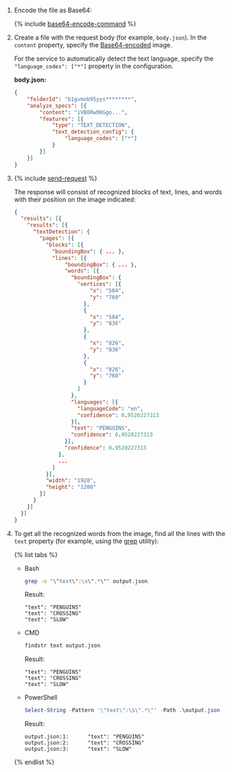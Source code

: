 1. Encode the file as Base64:

    {% include [base64-encode-command](base64-encode-command.md) %}

1. Create a file with the request body (for example, `body.json`). In the `content` property, specify the [Base64-encoded](../../vision/operations/base64-encode.md) image.

    For the service to automatically detect the text language, specify the `"language_codes": ["*"]` property in the configuration.

    **body.json:**
    ```json
    {
        "folderId": "b1gvmob95yys********",
        "analyze_specs": [{
            "content": "iVBORw0KGgo...",
            "features": [{
                "type": "TEXT_DETECTION",
                "text_detection_config": {
                    "language_codes": ["*"]
                }
            }]
        }]
    }
    ```

1. {% include [send-request](send-request.md) %}

    The response will consist of recognized blocks of text, lines, and words with their position on the image indicated:

    ```json
    {
      "results": [{
        "results": [{
          "textDetection": {
            "pages": [{
              "blocks": [{
                "boundingBox": { ... },
                "lines": [{
                    "boundingBox": { ... },
                    "words": [{
                      "boundingBox": {
                        "vertices": [{
                            "x": "504",
                            "y": "760"
                          },
                          {
                            "x": "504",
                            "y": "836"
                          },
                          {
                            "x": "826",
                            "y": "836"
                          },
                          {
                            "x": "826",
                            "y": "760"
                          }
                        ]
                      },
                      "languages": [{
                        "languageCode": "en",
                        "confidence": 0.9520227313
                      }],
                      "text": "PENGUINS",
                      "confidence": 0.9520227313
                    }],
                    "confidence": 0.9520227313
                  },
                  ...
                ]
              }],
              "width": "1920",
              "height": "1280"
            }]
          }
        }]
      }]
    }
    ```

1. To get all the recognized words from the image, find all the lines with the `text` property (for example, using the [grep](https://www.gnu.org/software/grep/) utility):

   {% list tabs %}

   - Bash

      ```bash
      grep -o "\"text\":\s\".*\"" output.json
      ```

      Result:

      ```text
      "text": "PENGUINS"
      "text": "CROSSING"
      "text": "SLOW"
      ```

   - CMD

      ```bash
      findstr text output.json
      ```

      Result:

      ```text
      "text": "PENGUINS"
      "text": "CROSSING"
      "text": "SLOW"
      ```

   - PowerShell

      ```powershell
      Select-String -Pattern '\"text\":\s\".*\"' -Path .\output.json
      ```

      Result:

      ```text
      output.json:1:      "text": "PENGUINS"
      output.json:2:      "text": "CROSSING"
      output.json:3:      "text": "SLOW"
      ```

   {% endlist %}